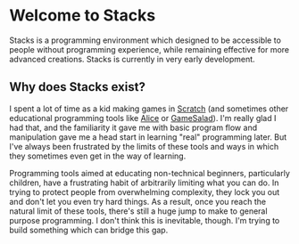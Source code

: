 # Welcome to Stacks

Stacks is a programming environment which designed to be accessible to people without programming experience,
while remaining effective for more advanced creations. Stacks is currently in very early development.

## Why does Stacks exist?

I spent a lot of time as a kid making games in [Scratch](https://scratch.mit.edu/) (and sometimes other educational
programming tools like [Alice](https://www.alice.org/) or [GameSalad](https://gamesalad.com/)). I'm really glad I had
that, and the familiarity it gave me with basic program flow and manipulation gave me a head start in learning "real"
programming later. But I've always been frustrated by the limits of these tools and ways in which they sometimes even
get in the way of learning.

Programming tools aimed at educating non-technical beginners, particularly children, have a frustrating habit of
arbitrarily limiting what you can do. In trying to protect people from overwhelming complexity, they lock you out and
don't let you even try hard things. As a result, once you reach the natural limit of these tools, there's still a huge
jump to make to general purpose programming. I don't think this is inevitable, though. I'm trying to build something
which can bridge this gap.
